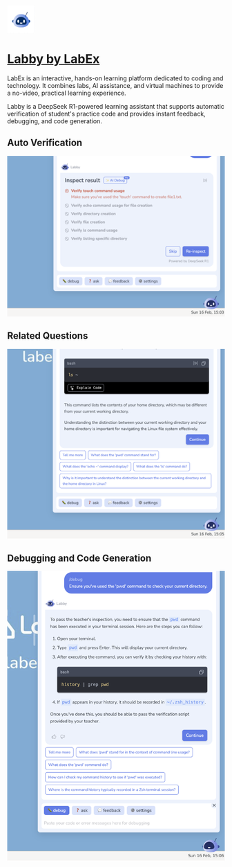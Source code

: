 <img src="./assets/labby-logo-animation-small.gif" width="64" height="auto" />

# [Labby by LabEx](https://labex.io/)

LabEx is an interactive, hands-on learning platform dedicated to coding and technology. It combines labs, AI assistance, and virtual machines to provide a no-video, practical learning experience.

Labby is a DeepSeek R1-powered learning assistant that supports automatic verification of student's practice code and provides instant feedback, debugging, and code generation.

## Auto Verification

![Auto Verification](./assets/labby-verification.png)

## Related Questions

![Related Questions](./assets/labby-related-questions.png)

## Debugging and Code Generation

![Debugging and Code Generation](./assets/labby-debugging.png)
